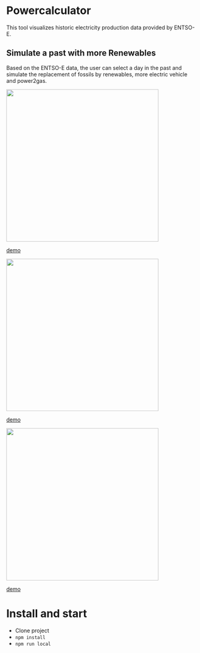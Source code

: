 # Powercalculator

This tool visualizes historic electricity production data provided by ENTSO-E.

## Simulate a past with more Renewables
Based on the ENTSO-E data, the user can select a day in the past and simulate the replacement of fossils by renewables, more electric vehicle and power2gas.

<img src="https://powercalculator.herokuapp.com/assets/power.gif" width="400px"/>

[demo](https://powercalculator.herokuapp.com/power#navigate=date:20190509;)

<img src="https://powercalculator.herokuapp.com/assets/energy.gif" width="400px"/>

[demo](https://powercalculator.herokuapp.com/energy#navigate=date:20190509;)

<img src="https://powercalculator.herokuapp.com/assets/numbers.gif" width="400px"/>

[demo](https://powercalculator.herokuapp.com/numbers#navigate=date:20190509;)

# Install and start
* Clone project
* ```npm install```
* ```npm run local```